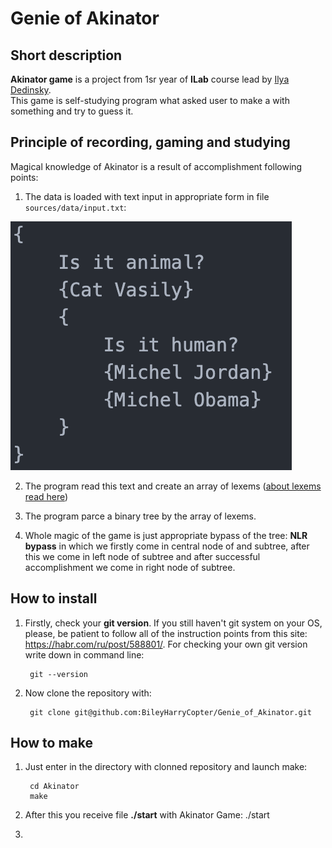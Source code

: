 # Genie of Akinator #

## Short description ##

**Akinator game** is a project from 1sr year of **ILab** course lead by [Ilya Dedinsky](https://github.com/ded32?tab=following).  
This game is self-studying program what asked user to make a with something and try to guess it.

## Principle of recording, gaming and studying ##

Magical knowledge of Akinator is a result of accomplishment following points:

1. The data is loaded with text input in appropriate form in file `sources/data/input.txt`:


![Page of recording tree](https://github.com/BileyHarryCopter/Genie_of_Akinator/blob/main/sources/examples/example_input.png)

2. The program read this text and create an array of lexems ([about lexems read here](http://cs.mipt.ru/wp/wp-content/uploads/2018/09/05a-enumerate.pdf))

3. The program parce a binary tree by the array of lexems.

4. Whole magic of the game is just appropriate bypass of the tree: **NLR bypass** in which we firstly come in central node of and subtree, after this we come in left node of subtree and after successful accomplishment we come in right node of subtree.

## How to install ##

1. Firstly, check your **git version**. If you still haven't git system on your OS, please, be patient to follow all of the instruction points from this site: <https://habr.com/ru/post/588801/>. For checking your own git version write down in command line:

        git --version

2. Now clone the repository with:

        git clone git@github.com:BileyHarryCopter/Genie_of_Akinator.git

## How to make ##

1. Just enter in the directory with clonned repository and launch make:

        cd Akinator   
        make

2. After this you receive file **./start** with Akinator Game:
        ./start

3.
